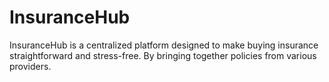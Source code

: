 # InsuranceHub
  InsuranceHub is a centralized platform designed to make buying insurance straightforward and stress-free. By bringing together policies from various providers.
